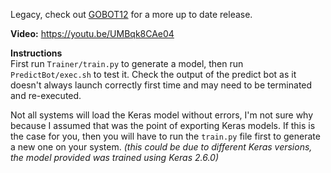 Legacy, check out [GOBOT12](https://github.com/mrbid/CSGO_TENSOR_TRIGGER/tree/main/GOBOT12_CNN) for a more up to date release.

**Video:** https://youtu.be/UMBqk8CAe04

**Instructions**<br>
First run `Trainer/train.py` to generate a model, then run `PredictBot/exec.sh` to test it. Check the output of the predict bot as it doesn't always launch correctly first time and may need to be terminated and re-executed.

Not all systems will load the Keras model without errors, I'm not sure why because I assumed that was the point of exporting Keras models. If this is the case for you, then you will have to run the `train.py` file first to generate a new one on your system. _(this could be due to different Keras versions, the model provided was trained using Keras 2.6.0)_
